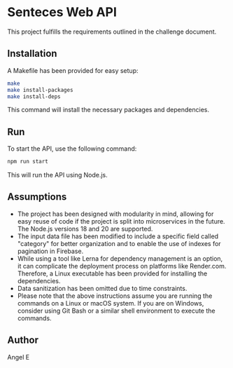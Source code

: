 # Senteces Web API

This project fulfills the requirements outlined in the challenge document.

## Installation

A Makefile has been provided for easy setup:

```sh
make
make install-packages
make install-deps
```

This command will install the necessary packages and dependencies.

## Run

To start the API, use the following command:

```sh
npm run start
```

This will run the API using Node.js.

## Assumptions

- The project has been designed with modularity in mind, allowing for easy reuse
  of code if the project is split into microservices in the future.
The Node.js versions 18 and 20 are supported.
- The input data file has been modified to include a specific field called
  "category" for better organization and to enable the use of indexes for
  pagination in Firebase.
- While using a tool like Lerna for dependency management is an option, it can
  complicate the deployment process on platforms like Render.com. Therefore, a
  Linux executable has been provided for installing the dependencies.
- Data sanitization has been omitted due to time constraints.
- Please note that the above instructions assume you are running the commands on
  a Linux or macOS system. If you are on Windows, consider using Git Bash or a
  similar shell environment to execute the commands.
  
## Author

Angel E
